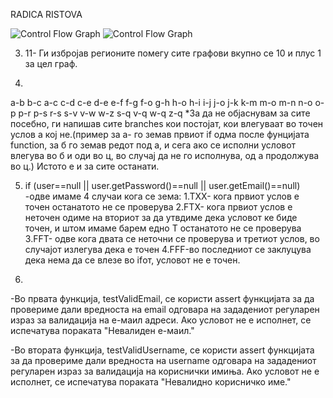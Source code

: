  RADICA RISTOVA 

![Control Flow Graph](https://github.com/RistovaRadica/SILab2.java/assets/127231682/45b2a086-5503-4224-9b63-aca89d3a0a9c)
![Control Flow Graph](https://github.com/RistovaRadica/SI_2023_lab2_213247/assets/127231682/ae704ac9-fac0-4fb1-b83a-65f80af8bd98)

3. 11- Ги избројав регионите помегу сите графови вкупно се 10 и плус 1 за цел граф.

4.
a-b
b-c
a-c
c-d
c-e
d-e
e-f
f-g
f-o
g-h
h-o
h-i
i-j
j-o
j-k
k-m
m-o
m-n
n-o
o-p
p-r
p-s
r-s
s-v
v-w
w-z
s-q
v-q
w-q
z-q
*За да не објаснувам за сите посебно, ги напишав сите branches кои постојат, кои влегуваат во точен услов а кој не.(пример за а- го земав првиот if одма после фунцијата function, за б го земав редот под а, и сега ако се исполни условот влегува во б и оди во ц, во случај да не го исполнува, од а продолжува во ц.)
Истото е и за сите останати. 


5. if (user==null || user.getPassword()==null || user.getEmail()==null)
-одве имаме 4 случаи кога се зема:
1.ТXX- кога првиот услов е точен останатото не се проверува
2.FTX- кога првиот услов е неточен одиме на вториот за да утвдиме дека условот ке биде точен, и штом имаме барем едно Т останатото не се проверува
3.FFT- одве кога двата се неточни се проверува и третиот услов, во случајот излегува дека е точен
4.FFF-во последниот се заклуцува дека нема да се влезе во ifот, условот не е точен.


6.
-Во првата функција, testValidEmail, се користи assert функцијата за да провериме дали вредноста на email одговара на зададениот регуларен израз за валидација на е-маил адреси. Ако условот не е исполнет, се испечатува пораката "Невалиден е-маил."

-Во втората функција, testValidUsername, се користи assert функцијата за да провериме дали вредноста на username одговара на зададениот регуларен израз за валидација на кориснички имиња. Ако условот не е исполнет, се испечатува пораката "Невалидно корисничко име."

